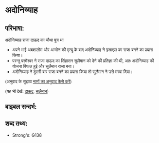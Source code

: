 # अदोनिय्याह #

## परिभाषा: ##

अदोनिय्याह राजा दाऊद का चौथा पुत्र था

* अपने भाई अबशालोम और अम्मोन की मृत्यु के बाद अदोनिय्याह ने इस्राएल का राजा बनने का प्रयास किया।
* परन्तु परमेश्वर ने राजा दाऊद का सिंहासन सुलैमान को देने की प्रतिज्ञा की थी, अतः अदोनिय्याह की योजना विफल हुई और सुलैमान राजा बना।
* अदोनिय्याह ने दूसरी बार राजा बनने का प्रयास किया तो सुलैमान ने उसे मरवा दिया।

(अनुवाद के सुझाव [नामों का अनुवाद कैसे करें](rc://hi/ta/man/translate/translate-names))

(यह भी देखें: [दाऊद](../names/david.md), [सुलैमान](../names/solomon.md)) 

## बाइबल सन्दर्भ: ##

## शब्द तथ्य: ##

* Strong's: G138
